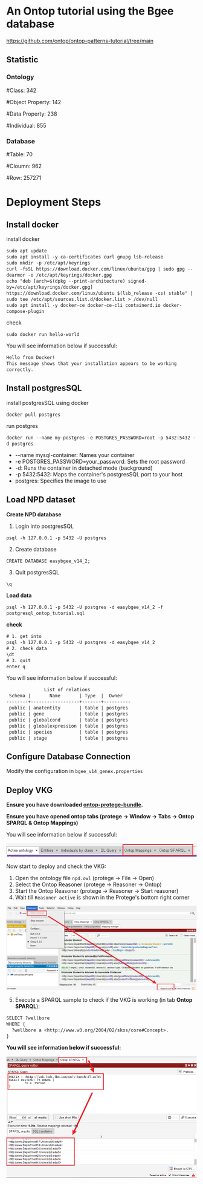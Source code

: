 # An Ontop tutorial using the Bgee database
https://github.com/ontop/ontop-patterns-tutorial/tree/main
## Statistic
### Ontology
#Class: 342

#Object Property: 142

#Data Property: 238

#Individual: 855

### Database
#Table: 70

#Cloumn: 962

#Row: 257271

# Deployment Steps
## Install docker
install docker
```shell
sudo apt update
sudo apt install -y ca-certificates curl gnupg lsb-release
sudo mkdir -p /etc/apt/keyrings
curl -fsSL https://download.docker.com/linux/ubuntu/gpg | sudo gpg --dearmor -o /etc/apt/keyrings/docker.gpg
echo "deb [arch=$(dpkg --print-architecture) signed-by=/etc/apt/keyrings/docker.gpg] https://download.docker.com/linux/ubuntu $(lsb_release -cs) stable" | sudo tee /etc/apt/sources.list.d/docker.list > /dev/null
sudo apt install -y docker-ce docker-ce-cli containerd.io docker-compose-plugin
```
check
```shell
sudo docker run hello-world
```
You will see information below if successful:
```text
Hello from Docker!
This message shows that your installation appears to be working correctly.
```
## Install postgresSQL
install postgresSQL using docker
```shell
docker pull postgres
```
run postgres
```shell
docker run --name my-postgres -e POSTGRES_PASSWORD=root -p 5432:5432 -d postgres
```
- --name mysql-container: Names your container
- -e POSTGRES_PASSWORD=your_password: Sets the root password
- -d: Runs the container in detached mode (background)
- -p 5432:5432: Maps the container's postgresSQL port to your host
- postgres: Specifies the image to use

## Load NPD dataset
**Create NPD database**
1. Login into postgresSQL
```text
psql -h 127.0.0.1 -p 5432 -U postgres 
```
2. Create database
```text
CREATE DATABASE easybgee_v14_2;
```
3. Quit postgresSQL
```text
\q
```

**Load data**

```shell
psql -h 127.0.0.1 -p 5432 -U postgres -d easybgee_v14_2 -f postgresql_ontop_tutorial.sql
```
**check**
```shell
# 1. get into 
psql -h 127.0.0.1 -p 5432 -U postgres -d easybgee_v14_2
# 2. check data
\dt
# 3. quit
enter q
```

You will see information below if successful:
```text
              List of relations
 Schema |       Name       | Type  |  Owner   
--------+------------------+-------+----------
 public | anatentity       | table | postgres
 public | gene             | table | postgres
 public | globalcond       | table | postgres
 public | globalexpression | table | postgres
 public | species          | table | postgres
 public | stage            | table | postgres
```

## Configure Database Connection
Modify the configuration in `bgee_v14_genex.properties`

## Deploy VKG
**Ensure you have downloaded [ontop-protege-bundle](https://github.com/ontop/ontop/releases).**

**Ensure you have opened ontop tabs (protege → Window → Tabs → Ontop SPARQL & Ontop Mappings)**

You will see information below if successful:

![protege_with_ontop_tabs](../../resources/imgs/protege_with_ontop_tabs.png)

Now start to deploy and check the VKG: 
1. Open the ontology file `npd.owl` (protege → File → Open)
2. Select the Ontop Reasoner (protege → Reasoner → Ontop)
3. Start the Ontop Reasoner (protege → Reasoner → Start reasoner)
4. Wait till `Reasoner active` is shown in the Protege's bottom right corner

![protege_with_ontop_tabs](../../resources/imgs/protege_reasoner_active.png)

5. Execute a SPARQL sample to check if the VKG is working (in tab **Ontop SPARQL**):
```text
SELECT ?wellbore
WHERE {
  ?wellbore a <http://www.w3.org/2004/02/skos/core#Concept>.
}
```

**You will see information below if successful:**

![protege_sparql_query](../../resources/imgs/protege_sparql_query.png)